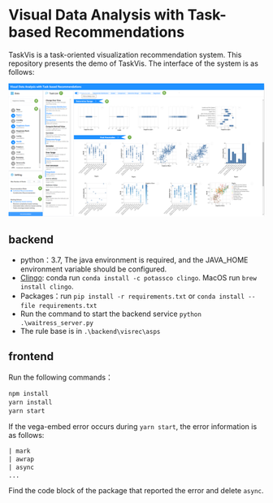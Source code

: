# Visual Data Analysis with Task-based Recommendations
TaskVis is a task-oriented visualization recommendation system. This repository presents the demo of TaskVis. The interface of the system is as follows:
<br>

![image](https://github.com/ShenLeixian/TaskVis/blob/master/interface.png)

## backend
* python：3.7, The java environment is required, and the JAVA_HOME environment variable should be configured.
* [Clingo](https://github.com/potassco/clingo/releases): conda run `conda install -c potassco clingo`. MacOS run `brew install clingo`.
* Packages：run `pip install -r requirements.txt` or `conda install --file requirements.txt`
* Run the command to start the backend service `python .\waitress_server.py`
* The rule base is in `.\backend\visrec\asps`

## frontend
Run the following commands：

```sh
npm install
yarn install
yarn start
```

If the vega-embed error occurs during `yarn start`, the error information is as follows:

```
| mark
| awrap
| async
...
```

Find the code block of the package that reported the error and delete `async`.

